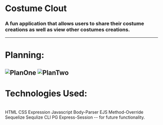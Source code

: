 # Costume Clout <br>
### A fun application that allows users to share their costume creations as well as view other costumes creations.
-------------------------------------------------------------------------------------------------------------------------------------
 # Planning:
![PlanOne](https://user-images.githubusercontent.com/82845381/119997489-65918500-bf95-11eb-9fa7-de1799691df2.jpg)
![PlanTwo](https://user-images.githubusercontent.com/82845381/119997494-662a1b80-bf95-11eb-8def-75e049c2d1b2.jpg)
-------------------------------------------------------------------------------------------------------------------------------------
# Technologies Used:
<br>
HTML
CSS
Expression
Javascript
Body-Parser
EJS
Method-Override
Sequelize
Sequlize CLI
PG
Express-Session -- for future functionality.

